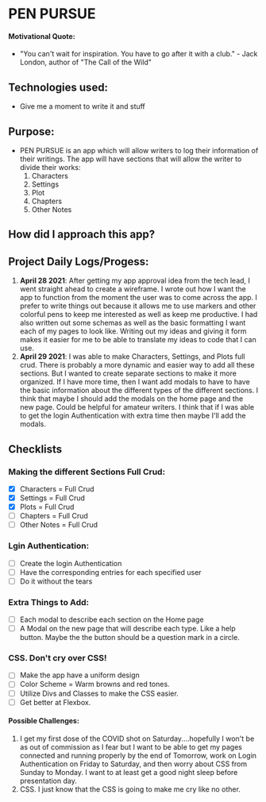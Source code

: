 # PEN PURSUE

#### Motivational Quote:

* "You can't wait for inspiration. You have to go after it with a club." - Jack London, author of "The Call of the Wild"

## Technologies used:
* Give me a moment to write it and stuff
## Purpose:
* PEN PURSUE is an app which will allow writers to log their information of their writings. The app will have sections that will allow the writer to divide their works:
  1. Characters
  2. Settings
  3. Plot
  4. Chapters
  5. Other Notes
## How did I approach this app?

## Project Daily Logs/Progess:
1. **April 28 2021**: After getting my app approval idea from the tech lead, I went straight ahead to create a wireframe. I wrote out how I want the app to function from the moment the user was to come across the app. I prefer to write things out because it allows me to use markers and other colorful pens to keep me interested as well as keep me productive. I had also written out some schemas as well as the basic formatting I want each of my pages to look like. Writing out my ideas and giving it form makes it easier for me to be able to translate my ideas to code that I can use.
2. **April 29 2021**: I was able to make Characters, Settings, and Plots full crud. There is probably a more dynamic and easier way to add all these sections. But I wanted to create separate sections to make it more organized. If I have more time, then I want add modals to have to have the basic information about the different types of the different sections. I think that maybe I should add the modals on the home page and the new page. Could be helpful for amateur writers. I think that if I was able to get the login Authentication with extra time then maybe I'll add the modals.

## Checklists

### Making the different Sections Full Crud:
- [x] Characters = Full Crud
- [x] Settings = Full Crud
- [x] Plots = Full Crud
- [ ] Chapters = Full Crud
- [ ] Other Notes = Full Crud

### Lgin Authentication:
- [ ] Create the login Authentication
- [ ] Have the corresponding entries for each specified user
- [ ] Do it without the tears

### Extra Things to Add:
- [ ] Each modal to describe each section on the Home page
- [ ] A Modal on the new page that will describe each type. Like a help button. Maybe the the button should be a question mark in a circle.

### CSS. Don't cry over CSS!
- [ ] Make the app have a uniform design
- [ ] Color Scheme = Warm browns and red tones.
- [ ] Utilize Divs and Classes to make the CSS easier.
- [ ] Get better at Flexbox.

#### Possible Challenges:
1. I get my first dose of the COVID shot on Saturday....hopefully I won't be as out of commission as I fear but I want to be able to get my pages connected and running properly by the end of Tomorrow, work on Login Authentication on Friday to Saturday, and then worry about CSS from Sunday to Monday. I want to at least get a good night sleep before presentation day.
2. CSS. I just know that the CSS is going to make me cry like no other.
